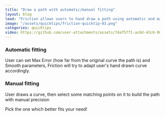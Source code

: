 ```yaml
---
title: "Draw a path with automatic/manual fitting"
layout: blog
lead: "Friction allows users to hand draw a path using automatic and manual fitting."
image: "/assets/quicktips/friction-quicktip-03.png"
categories: quicktips
video: https://github.com/user-attachments/assets/74af57f1-ac6d-43c8-90a0-71cf95323865
---
```


### Automatic fitting

User can set Max Error (how far from the original curve the path is) and Smooth parameters, Friction will try to adapt user's hand drawn curve accordingly.

### Manual fitting

User draws a curve, then select some matching points on it to build the path with manual precision

Pick the one which better fits your need!
